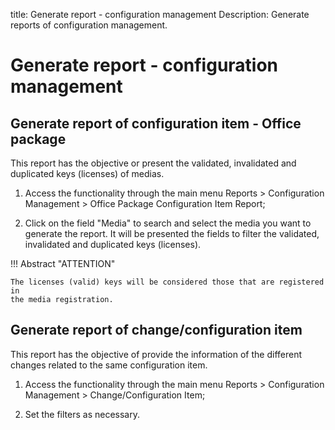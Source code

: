 title: Generate report - configuration management
Description: Generate reports of configuration management. 
# Generate report - configuration management

Generate report of configuration item - Office package
----------------------------------------------------------

This report has the objective or present the validated, invalidated and
duplicated keys (licenses) of medias.

1.  Access the functionality through the main menu Reports \> Configuration
    Management \> Office Package Configuration Item Report;

2.  Click on the field "Media" to search and select the media you want to
    generate the report. It will be presented the fields to filter the
    validated, invalidated and duplicated keys (licenses).

!!! Abstract "ATTENTION"

    The licenses (valid) keys will be considered those that are registered in
    the media registration.  

Generate report of change/configuration item
------------------------------------------------

This report has the objective of provide the information of the different 
changes related to the same configuration item.

1.  Access the functionality through the main menu Reports \> Configuration
    Management \> Change/Configuration Item;

2.  Set the filters as necessary.

<!-- !!! tip "About"

    <b>Product/Version:</b> CITSmart | 9.00 &nbsp;&nbsp;
    <b>Updated:</b>01/04/2019 – Anna Martins
